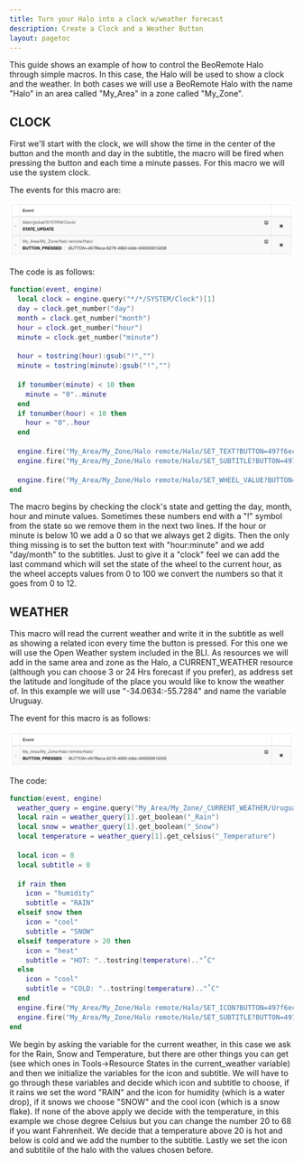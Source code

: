 ```yaml
---
title: Turn your Halo into a clock w/weather forecast
description: Create a Clock and a Weather Button
layout: pagetoc
---
```


This guide shows an example of how to control the BeoRemote Halo through simple macros. In this case, the Halo will be used to show a clock and the weather. In both cases we will use a BeoRemote Halo with the name "Halo" in an area called "My_Area" in a zone called "My_Zone".

## CLOCK
First we'll start with the clock, we will show the time in the center of the button and the month and day in the subtitle, the macro will be fired when pressing the button and each time a minute passes. For this macro we will use the system clock. 

The events for this macro are:

<div class="text-center">
  <img src="/bli-guides/pictures/HaloEventClock.png" class="img-fluid" alt="Event to execute the Macro"/>
</div>

The code is as follows:

~~~lua
function(event, engine) 
  local clock = engine.query("*/*/SYSTEM/Clock")[1]
  day = clock.get_number("day")
  month = clock.get_number("month")
  hour = clock.get_number("hour")
  minute = clock.get_number("minute")

  hour = tostring(hour):gsub("!","")
  minute = tostring(minute):gsub("!","")

  if tonumber(minute) < 10 then
    minute = "0"..minute
  end
  if tonumber(hour) < 10 then
    hour = "0"..hour
  end

  engine.fire("My_Area/My_Zone/Halo remote/Halo/SET_TEXT?BUTTON=497f6eca-6276-4993-bfeb-000000810206&TEXT="..tostring(hour)..":"..minute)
  engine.fire("My_Area/My_Zone/Halo remote/Halo/SET_SUBTITLE?BUTTON=497f6eca-6276-4993-bfeb-000000810206&SUBTITLE="..day.."/"..month)
  
  engine.fire("My_Area/My_Zone/Halo remote/Halo/SET_WHEEL_VALUE?BUTTON=497f6eca-6276-4993-bfeb-000000810206&VALUE="..tostring((math.floor((hour%12)*100/12))))
end
~~~

The macro begins by checking the clock's state and getting the day, month, hour and minute values. Sometimes these numbers end with a "!" symbol from the state so we remove them in the next two lines. If the hour or minute is below 10 we add a 0 so that we always get 2 digits. Then the only thing missing is to set the button text with "hour:minute" and we add "day/month" to the subtitles. Just to give it a "clock" feel we can add the last command which will set the state of the wheel to the current hour, as the wheel accepts values from 0 to 100 we convert the numbers so that it goes from 0 to 12.

## WEATHER

This macro will read the current weather and write it in the subtitle as well as showing a related icon every time the button is pressed.
For this one we will use the Open Weather system included in the BLI. As resources we will add in the same area and zone as the Halo, a CURRENT_WEATHER resource (although you can choose 3 or 24 Hrs forecast if you prefer), as address set the latitude and longitude of the place you would like to know the weather of. In this example we will use "-34.0634:-55.7284" and name the variable Uruguay.

The event for this macro is as follows:

<div class="text-center">
  <img src="/bli-guides/pictures/HaloEventWeather.png" class="img-fluid" alt="Event to execute the Macro"/>
</div>

The code:

~~~lua
function(event, engine) 
  weather_query = engine.query("My_Area/My_Zone/_CURRENT_WEATHER/Uruguay")
  local rain = weather_query[1].get_boolean("_Rain")
  local snow = weather_query[1].get_boolean("_Snow")
  local temperature = weather_query[1].get_celsius("_Temperature")
  
  local icon = 0
  local subtitle = 0
  
  if rain then
    icon = "humidity"
    subtitle = "RAIN"
  elseif snow then
    icon = "cool"
    subtitle = "SNOW"
  elseif temperature > 20 then
    icon = "heat"
    subtitle = "HOT: "..tostring(temperature).."˚C"
  else
    icon = "cool"
    subtitle = "COLD: "..tostring(temperature).."˚C"
  end
  engine.fire("My_Area/My_Zone/Halo remote/Halo/SET_ICON?BUTTON=497f6eca-6276-4993-bfeb-000000810205&ICON="..icon)
  engine.fire("My_Area/My_Zone/Halo remote/Halo/SET_SUBTITLE?BUTTON=497f6eca-6276-4993-bfeb-000000810205&SUBTITLE="..subtitle)
end 
~~~

We begin by asking the variable for the current weather, in this case we ask for the Rain, Snow and Temperature, but there are other things you can get (see which ones in Tools->Resource States in the current_weather variable) and then we initialize the variables for the icon and subtitle. We will have to go through these variables and decide which icon and subtitle to choose, if it rains we set the word "RAIN" and the icon for humidity (which is a water drop), if it snows we choose "SNOW" and the cool icon (which is a snow flake). If none of the above apply we decide with the temperature, in this example we chose degree Celsius but you can change the number 20 to 68 if you want Fahrenheit. We decide that a temperature above 20 is hot and below is cold and we add the number to the subtitle. Lastly we set the icon and subtitile of the halo with the values chosen before.
